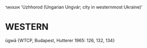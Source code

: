 אונגוואַר
'Uzhhorod (Ungarian Ungvár; city in westernmost Ukraine)'

WESTERN
========

üɡwā {WTCP, Budapest, Hutterer 1965: 126, 132, 134}
